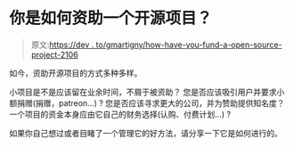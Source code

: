 # 你是如何资助一个开源项目？

> 原文:[https://dev . to/gmartigny/how-have-you-fund-a-open-source-project-2106](https://dev.to/gmartigny/how-have-you-fund-an-open-source-project--2106)

如今，资助开源项目的方式多种多样。

小项目是不是应该留在业余时间，不屑于被资助？
您是否应该吸引用户并要求小额捐赠(捐赠，patreon...) ?
您是否应该寻求更大的公司，并为赞助提供知名度？
一个项目的资金本身应由它自己的财务选择(认购、付费计划...) ?

如果你自己想过或者目睹了一个管理它的好方法，请分享一下它是如何进行的。